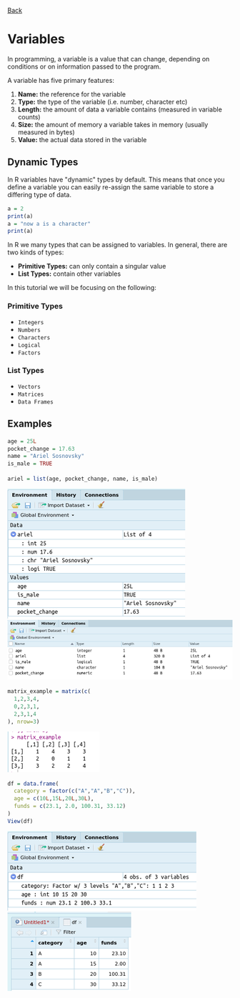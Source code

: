 [Back](./readme.md)

# Variables
In programming, a variable is a value that can change, depending on conditions or on information passed to the program.

A variable has five primary features:

1. **Name:** the reference for the variable
2. **Type:** the type of the variable (i.e. number, character etc)
3. **Length:** the amount of data a variable contains (measured in variable counts)
4. **Size:** the amount of memory a variable takes in memory (usually measured in bytes) 
4. **Value:** the actual data stored in the variable

## Dynamic Types
In R variables have "dynamic" types by default. This means that once you define a variable you can easily re-assign the same variable to store a differing type of data.

```r
a = 2
print(a)
a = "now a is a character"
print(a)
```

In R we many types that can be assigned to variables. In general, there are two kinds of types:

- **Primitive Types:** can only contain a singular value
- **List Types:** contain other variables

In this tutorial we will be focusing on the following:

### Primitive Types

- `Integers`
- `Numbers`
- `Characters`
- `Logical`
- `Factors`

### List Types

- `Vectors`
- `Matrices`
- `Data Frames`


## Examples

```r
age = 25L
pocket_change = 17.63
name = "Ariel Sosnovsky"
is_male = TRUE

ariel = list(age, pocket_change, name, is_male)
```
<img src="./pics/rstudio-variable-comp.png">

<img src="./pics/rstudio-variable.png">

```r
matrix_example = matrix(c(
  1,2,3,4,
  0,2,3,1,
  2,3,1,4
), nrow=3)
```
<img src="./pics/matrix-eg.png">

```r
df = data.frame(
  category = factor(c("A","A","B","C")),
  age = c(10L,15L,20L,30L),
  funds = c(23.1, 2.0, 100.31, 33.12)
)
View(df)
```
<img src="./pics/df-glob.png">
<img src="./pics/df-view.png">

